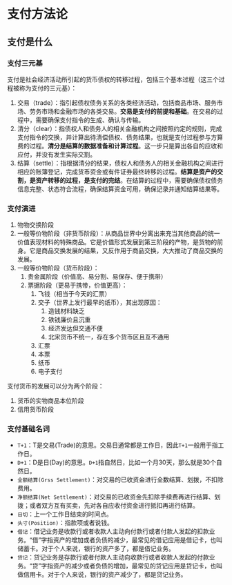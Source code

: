 # 支付方法论

## 支付是什么

### 支付三元基

支付是社会经济活动所引起的货币债权的转移过程，包括三个基本过程（这三个过程被称为支付的三元基）：

1. 交易（trade）：指引起债权债务关系的各类经济活动，包括商品市场、服务市场、劳务市场和金融市场的各类交易。**交易是支付的前提和基础**。在交易的过程中，需要确保支付指令的生成、确认与传输。
2. 清分（clear）：指债权人和债务人的相关金融机构之间按照约定的规则，完成支付指令的交换，并计算出待清偿债权、债务结果，也就是支付过程参与方算费的过程。**清分是结算的数据准备和计算过程**。这一步只是算出各自的应收和应付，并没有发生实际交割。
3. 结算（settle）：指根据清分的结果，债权人和债务人的相关金融机构之间进行相应的账簿登记，完成货币资金或有件证券最终转移的过程。**结算是资产的交割，是资产转移的过程，是支付的完结**。在结算的过程中，需要确保债权债务信息完整、状态符合流程，确保结算资金可用，确保记录并通知结算结果等。

### 支付演进

1. 物物交换阶段
2. 一般等价物阶段（非货币阶段）：从商品世界中分离出来充当其他商品的统一价值表现材料的特殊商品。它是价值形式发展到第三阶段的产物，是货物的前身。它是商品交换发展的结果，又反作用于商品交换，大大推动了商品交换的发展。
3. 一般等价物阶段（货币阶段）：
   1. 贵金属阶段（价值高、易分割、易保存、便于携带）
   2. 票据阶段（更易于携带，价值更高）：
      1. 飞钱（相当于今天的汇票）
      2. 交子（世界上发行最早的纸币），其出现原因：
         1. 造钱材料缺乏
         2. 铁钱廉价且沉重
         3. 经济发达但交通不便
         4. 北宋货币不统一，存在多个货币区且互不通用
      3. 汇票
      4. 本票
      5. 纸币
      6. 电子支付

支付货币的发展可以分为两个阶段：

1. 货币的实物商品本位阶段
2. 信用货币阶段

### 支付基础名词

- `T+1`：T是交易(Trade)的意思。交易日通常都是工作日，因此`T+1`一般用于指工作日。
- `D+1`：D是日(Day)的意思。`D+1`指自然日，比如一个月30天，那么就是30个自然日。
- `全额结算(Grss Settlement)`：对交易的已收资金进行全数结算、划拨，不扣除费用。
- `净额结算(Net Settlement)`：对交易的已收资金先扣除手续费再进行结算、划拨；或者双方互有买卖，先对各自应收付资金进行抵扣再进行结算。
- `日切`：上一个工作日结束的时间点。
- `头寸(Position)`：指款项或者说钱。
- `借记`：借记业务是收款行或者收款人主动向付款行或者付款人发起的扣款业务。“借”字指资产的增加或者负债的减少，最常见的借记应用是借记卡，也叫储蓄卡。对于个人来说，银行的资产多了，都是借记业务。
- `贷记`：贷记业务是存款行或者付款人主动向收款行或者收款人发起的付款业务。“贷”字指资产的减少或者负债的增加，最常见的贷记应用是贷记卡，也叫做信用卡。对于个人来说，银行的资产减少了，都是贷记业务。
